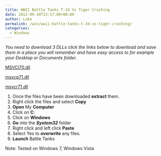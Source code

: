 ```yaml
---
title: WWII Battle Tanks T-34 Vs Tiger Crashing
date: 2012-09-30T13:17:00+00:00
author: Luke
permalink: /win/wwii-battle-tanks-t-34-vs-tiger-crashing/
categories:
  - Windows
---
```

_You need to download 3 DLLs click the links below to download and save them in a place you will remember and have easy access to for example your Desktop or Documents folder._

<a title="MSVCI70.DLL" href="http://www.dll-files.com/dllindex/dll-files.shtml?msvci70" target="_blank">MSVCI70.dll</a>

<a title="MSVCP71.DLL" href="http://www.dll-files.com/dllindex/dll-files.shtml?msvcp71" target="_blank">msvcp71.dll</a>

<a title="MSVCR71.DLL" href="http://www.dll-files.com/dllindex/dll-files.shtml?msvcr71" target="_blank">msvcr71.dll</a>


<ol start="1">
  <li>
    Once the files have been downloaded <strong>extract</strong> them.
  </li>
  <li>
    Right click the files and select <strong>Copy</strong>
  </li>
  <li>
    <strong>Open</strong> My <strong>Computer</strong>
  </li>
  <li>
    Click on <strong>C</strong>:
  </li>
  <li>
    Click on <strong>Windows</strong>
  </li>
  <li>
    <strong>Go</strong> into the <strong><em>System32</em></strong> folder
  </li>
  <li>
    Right click and left click <strong>Paste</strong>
  </li>
  <li>
    Select Yes to <strong>overwrite</strong> any files.
  </li>
  <li>
    <strong>Launch</strong> Battle Tanks
  </li>
</ol>

Note: Tested on Windows 7, Windows Vista
